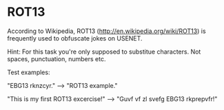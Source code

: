 # ROT13

According to Wikipedia, ROT13 (<http://en.wikipedia.org/wiki/ROT13>) is frequently used to obfuscate jokes on USENET.

Hint: For this task you're only supposed to substitue characters. Not spaces, punctuation, numbers etc.

Test examples:

"EBG13 rknzcyr." -->
"ROT13 example."

"This is my first ROT13 excercise!" -->
"Guvf vf zl svefg EBG13 rkprepvfr!"
